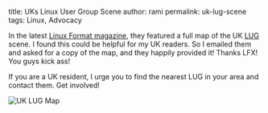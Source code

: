 title: UKs Linux User Group Scene
author: rami
permalink: uk-lug-scene
tags: Linux, Advocacy

In the latest [Linux Format magazine](http://www.linuxformat.co.uk/), they featured a full map of the UK [LUG](http://en.wikipedia.org/wiki/Linux_User_Group) scene. I found this could be helpful for my UK readers. So I emailed them and asked for a copy of the map, and they happily provided it! Thanks LFX! You guys kick ass!

If you are a UK resident, I urge you to find the nearest LUG in your area and contact them. Get involved! 

![UK LUG Map]({filename}/images/lug-uk-linux-map.jpg)

